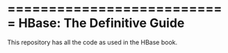 ===========================
HBase: The Definitive Guide
===========================

This repository has all the code as used in the HBase book.


